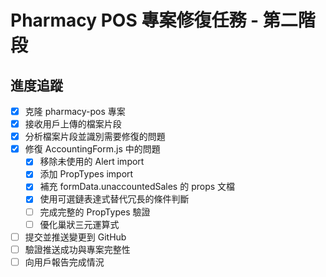 # Pharmacy POS 專案修復任務 - 第二階段

## 進度追蹤
- [x] 克隆 pharmacy-pos 專案
- [x] 接收用戶上傳的檔案片段
- [x] 分析檔案片段並識別需要修復的問題
- [x] 修復 AccountingForm.js 中的問題
  - [x] 移除未使用的 Alert import
  - [x] 添加 PropTypes import
  - [x] 補充 formData.unaccountedSales 的 props 文檔
  - [x] 使用可選鏈表達式替代冗長的條件判斷
  - [ ] 完成完整的 PropTypes 驗證
  - [ ] 優化巢狀三元運算式
- [ ] 提交並推送變更到 GitHub
- [ ] 驗證推送成功與專案完整性
- [ ] 向用戶報告完成情況
